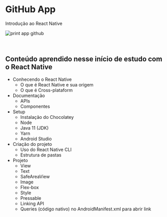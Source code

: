 # GitHub App

Introdução ao React Native

![print app github](https://user-images.githubusercontent.com/90432297/169197718-17752406-973a-4761-886d-53c8e3331b53.png)

<br>

## Conteúdo aprendido nesse início de estudo com o React Native

- Conhecendo o React Native
  - O que é React Native e sua origem
  - O que é Cross-plataform 
- Documentação
  - APIs
  - Componentes 
- Setup
  - Instalação do Chocolatey
  - Node
  - Java 11 (JDK)
  - Yarn
  - Android Studio 
- Criação do projeto  
  - Uso do React Native CLI
  - Estrutura de pastas 
- Projeto
  - View
  - Text
  - SafeAreaView
  - Image
  - Flex-box
  - Style
  - Pressable
  - Linking API
  - Queries (código nativo) no AndroidManifest.xml para abrir link
